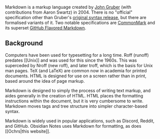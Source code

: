 Markdown is a markup language created by [John Gruber](https://daringfireball.net) (with contributions from Aaron Swartz) in 2004.  There is no "official" specification other than Gruber's [original syntax release](https://daringfireball.net/projects/markdown/), but there are formalised variants of it. Two notable specifications are [CommonMark](https://commonmark.org/) and its superset [GitHub Flavored Markdown](https://github.github.com/gfm/).

## Background

Computers have been used for typesetting for a long time.  Roff (runoff) predates [[Unix]] and was used for this since the 1960s.  This was superceded by Nroff (new roff), and later troff, which is the basis for Unix man pages.  TeX (and LaTeX) are common now in academia for printed documents.  HTML is designed for use on a screen rather than in print, based around the idea of page markup.

Markdown is designed to simply the process of writing text markup, and aides generally in the creation of HTML.  HTML places the formatting instructions within the document, but it is very cumbersome to write.  Markdown moves tags and tree structure into simpler character-based syntax.

Markdown is widely used in popular applications, such as Discord, Reddit, and GitHub.  Obsidian Notes uses Markdown for formatting, as does [[Ochrs|this website]].